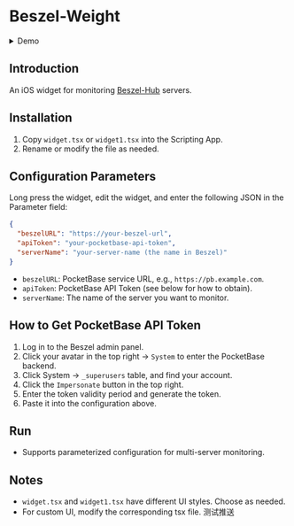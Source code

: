 # Beszel-Weight

<details> 
    <summary>Demo</summary>

![demo1](https://github.com/RealTong/beszel-widgets/blob/main/demos/demo1.png?raw=true)

![demo2](https://github.com/RealTong/beszel-widgets/blob/main/demos/demo2.png?raw=true)
</details>

## Introduction

An iOS widget for monitoring [Beszel-Hub](https://beszel.dev/zh/) servers.

## Installation

1. Copy `widget.tsx` or `widget1.tsx` into the Scripting App.
2. Rename or modify the file as needed.

## Configuration Parameters

Long press the widget, edit the widget, and enter the following JSON in the Parameter field:

```json
{
  "beszelURL": "https://your-beszel-url",
  "apiToken": "your-pocketbase-api-token",
  "serverName": "your-server-name (the name in Beszel)"
}
```

- `beszelURL`: PocketBase service URL, e.g., `https://pb.example.com`.
- `apiToken`: PocketBase API Token (see below for how to obtain).
- `serverName`: The name of the server you want to monitor.

## How to Get PocketBase API Token

1. Log in to the Beszel admin panel.
2. Click your avatar in the top right → `System` to enter the PocketBase backend.
3. Click System → `_superusers` table, and find your account.
4. Click the `Impersonate` button in the top right.
5. Enter the token validity period and generate the token.
6. Paste it into the configuration above.

## Run

- Supports parameterized configuration for multi-server monitoring.

## Notes

- `widget.tsx` and `widget1.tsx` have different UI styles. Choose as needed.
- For custom UI, modify the corresponding tsx file.
测试推送
